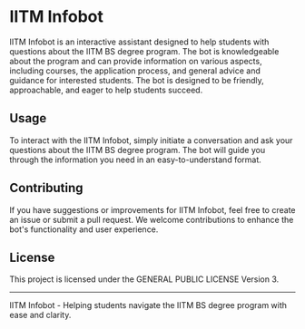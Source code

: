 # IITM Infobot

IITM Infobot is an interactive assistant designed to help students with questions about the IITM BS degree program. The bot is knowledgeable about the program and can provide information on various aspects, including courses, the application process, and general advice and guidance for interested students. The bot is designed to be friendly, approachable, and eager to help students succeed.


## Usage

To interact with the IITM Infobot, simply initiate a conversation and ask your questions about the IITM BS degree program. The bot will guide you through the information you need in an easy-to-understand format.


## Contributing

If you have suggestions or improvements for IITM Infobot, feel free to create an issue or submit a pull request. We welcome contributions to enhance the bot's functionality and user experience.

## License

This project is licensed under the GENERAL PUBLIC LICENSE Version 3.

---

IITM Infobot - Helping students navigate the IITM BS degree program with ease and clarity.
